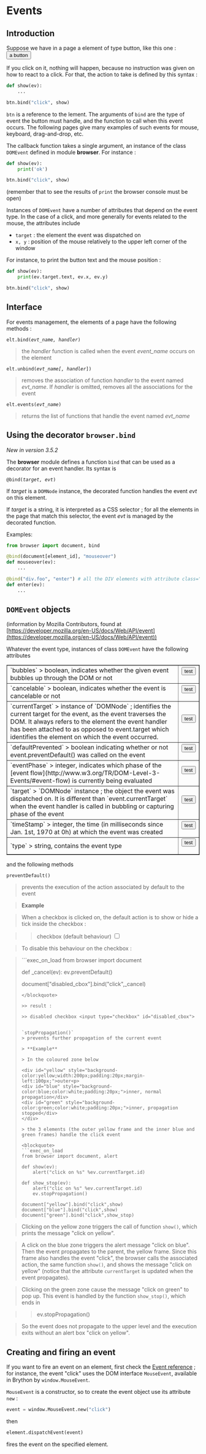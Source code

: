 Events
==========

<script type="text/python">
from browser import document as doc
from browser import alert
</script>

Introduction
------------

Suppose we have in a page a element of type button, like this one :
 <button>a button</button>

If you click on it, nothing will happen, because no instruction was given on
how to react to a click. For that, the action to take is defined by this
syntax :

```python
def show(ev):
    ...

btn.bind("click", show)
```

`btn` is a reference to the lement. The arguments of `bind` are the type of
event the button must handle, and the function to call when this event occurs.
The following pages give many examples of such events for mouse, keyboard,
drag-and-drop, etc.

The callback function takes a single argument, an instance of the class
`DOMEvent` defined in module **browser**. For instance :

```python
def show(ev):
    print('ok')

btn.bind("click", show)
```

(remember that to see the results of `print` the browser console must be open)

Instances of `DOMEvent` have a number of attributes that depend on the event
type. In the case of a click, and more generally for events related to the
mouse, the attributes include

- `target` : the element the event was dispatched on
- `x, y` : position of the mouse relatively to the upper left corner of the window

For instance, to print the button text and the mouse position :

```python
def show(ev):
    print(ev.target.text, ev.x, ev.y)

btn.bind("click", show)
```

Interface
---------
For events management, the elements of a page have the following methods :

<code>elt.bind(_evt_name, handler_)</code>

> the _handler_ function is called when the event _event_name_ occurs on the
> element

<code>elt.unbind(_evt\_name[, handler_])</code>

> removes the association of function _handler_ to the event named
> _evt\_name_. If _handler_ is omitted, removes all the associations for the
> event

<code>elt.events(_evt\_name_)</code>

> returns the list of functions that handle the event named _evt\_name_

Using the decorator `browser.bind`
----------------------------------
_New in version 3.5.2_

The **browser** module defines a function `bind` that can be used as a
decorator for an event handler. Its syntax is

<code>@bind(_target, evt_)</code>

If _target_ is a `DOMNode` instance, the decorated function handles the
event _evt_ on this element.

If _target_ is a string, it is interpreted as a CSS selector ; for all
the elements in the page that match this selector, the event _evt_ is
managed by the decorated function.

Examples:

```python
from browser import document, bind

@bind(document[element_id], "mouseover")
def mouseover(ev):
    ...

@bind("div.foo", "enter") # all the DIV elements with attribute class="foo"
def enter(ev):
    ...
```

`DOMEvent` objects
------------------
(information by Mozilla Contributors, found at [https://developer.mozilla.org/en-US/docs/Web/API/event](https://developer.mozilla.org/en-US/docs/Web/API/event))

Whatever the event type, instances of class `DOMEvent` have the following attributes

<table border=1 cellpadding=5>

<tr>
<td>
`bubbles`
> boolean, indicates whether the given event bubbles up through the DOM or not
</td>
<td>
<button id="_bubbles">test</button>
<script type="text/python">
from browser import document, alert

document["_bubbles"].bind("click", lambda ev:alert("bubbles : %s " %ev.bubbles))
</script>
</td>
</tr>

<tr>
<td>
`cancelable`
> boolean, indicates whether the event is cancelable or not
</td>
<td>
<button id="_cancelable">test</button>
<script type="text/python">
from browser import document, alert

document["_cancelable"].bind("click", lambda ev:alert("cancelable : %s " %ev.cancelable))
</script>
</td>
</tr>

<tr>
<td>
`currentTarget`
> instance of `DOMNode` ; identifies the current target for the event, as the event traverses the DOM. It always refers to the element the event handler has been attached to as opposed to event.target which identifies the element on which the event occurred.
</td>
<td>
<button id="_currentTarget">test</button>
<script type="text/python">
from browser import document, alert

document["_currentTarget"].bind("click",
    lambda ev: alert("currentTarget : %s " %ev.currentTarget))
</script>
</td>
</tr>

<tr>
<td>
`defaultPrevented`
> boolean indicating whether or not event.preventDefault() was called on the event
</td>
<td>
<button id="_defaultPrevented">test</button>
<script type="text/python">
from browser import document, alert

document["_defaultPrevented"].bind("click",
    lambda ev:alert("defaultPrevented : %s " %ev.defaultPrevented))
</script>
</td>
</tr>

<tr>
<td>
`eventPhase`
> integer, indicates which phase of the [event flow](http://www.w3.org/TR/DOM-Level-3-Events/#event-flow) is currently being evaluated
</td>
<td>
<button id="_eventPhase">test</button>
<script type="text/python">
from browser import document, alert

document["_eventPhase"].bind("click",
    lambda ev:alert("eventPhase : %s " %ev.eventPhase))
</script>
</td>
</tr>

<tr>
<td>
`target`
> `DOMNode` instance ; the object the event was dispatched on. It is different than `event.currentTarget` when the event handler is called in bubbling or capturing phase of the event
</td>
<td>
<button id="_target">test</button>
<script type="text/python">
from browser import document, alert

document["_target"].bind("click", lambda ev:alert("target : %s " %ev.target))
</script>
</td>
</tr>

<tr><td>`timeStamp`
> integer, the time (in milliseconds since Jan. 1st, 1970 at 0h) at which the event was created
</td>
<td>
<button id="_timeStamp">test</button>
<script type="text/python">
from browser import document, alert

document["_timeStamp"].bind("click",
    lambda ev: alert("timeStamp : %s " %ev.timeStamp))
</script>
</td>
</tr>

<tr><td>`type`
> string, contains the event type
</td>
<td>
<button id="_type">test</button>
<script type="text/python">
from browser import document, alert

document["_type"].bind("click", lambda ev:alert("type : %s " %ev.type))
</script>
</td>
</tr>

</table>

and the following methods

`preventDefault()`
> prevents the execution of the action associated by default to the event

> **Example**

> When a checkbox is clicked on, the default action is to show or hide a tick inside the checkbox :

>> checkbox (default behaviour) <input type="checkbox">

> To disable this behaviour on the checkbox :

<blockquote>
```exec_on_load
from browser import document

def _cancel(ev):
    ev.preventDefault()

document["disabled_cbox"].bind("click",_cancel)
```
</blockquote>

>> result :

>> disabled checkbox <input type="checkbox" id="disabled_cbox">


`stopPropagation()`
> prevents further propagation of the current event

> **Example**

> In the coloured zone below

<div id="yellow" style="background-color:yellow;width:200px;padding:20px;margin-left:100px;">outer<p>
<div id="blue" style="background-color:blue;color:white;padding:20px;">inner, normal propagation</div>
<div id="green" style="background-color:green;color:white;padding:20px;">inner, propagation stopped</div>
</div>

> the 3 elements (the outer yellow frame and the inner blue and green frames) handle the click event

<blockquote>
```exec_on_load
from browser import document, alert

def show(ev):
    alert("click on %s" %ev.currentTarget.id)

def show_stop(ev):
    alert("clic on %s" %ev.currentTarget.id)
    ev.stopPropagation()

document["yellow"].bind("click",show)
document["blue"].bind("click",show)
document["green"].bind("click",show_stop)
```
</blockquote>

> Clicking on the yellow zone triggers the call of function `show()`, which
> prints the message "click on yellow".

> A click on the blue zone triggers the alert message "click on blue". Then
> the event propagates to the parent, the yellow frame. Since this frame also
> handles the event "click", the browser calls the associated action, the same
> function `show()`, and shows the message "click on yellow" (notice that the
> attribute `currentTarget` is updated when the event propagates).

> Clicking on the green zone cause the message "click on green" to pop up.
> This event is handled by the function `show_stop()`, which ends in

>>    ev.stopPropagation()

> So the event does not propagate to the upper level and the execution exits
> without an alert box "click on yellow".

Creating and firing an event
----------------------------

If you want to fire an event on an element, first check the
[Event reference](https://developer.mozilla.org/en-US/docs/Web/Events) ; for
instance, the event "click" uses the DOM interface `MouseEvent`, available
in Brython by `window.MouseEvent`.

`MouseEvent` is a constructor, so to create the event object use its
attribute `new` :

```python
event = window.MouseEvent.new("click")
```

then

```python
element.dispatchEvent(event)
```

fires the event on the specified element.